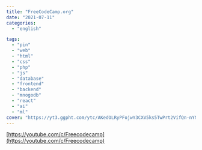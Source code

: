 ```yaml
---
title: "FreeCodeCamp.org"
date: "2021-07-11"
categories:
  - "english"

tags:
  - "pin"
  - "web"
  - "html"
  - "css"
  - "php"
  - "js"
  - "database"
  - "frontend"
  - "backend"
  - "mnogodb"
  - "react"
  - "ai"
  - "ml"
cover: "https://yt3.ggpht.com/ytc/AKedOLRyPFojwY3CXV5ks5TwPrt2VifQn-nYNfkgLvVPkw=s48-c-k-c0x00ffffff-no-rj"
---
```


[https://youtube.com/c/Freecodecamp](https://youtube.com/c/Freecodecamp)
